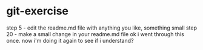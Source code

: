 # git-exercise
step 5 - edit the readme.md file with anything you like, something small
step 20 - make a small change in your readme.md file
ok i went through this once. now i'm doing it again to see if i understand? 